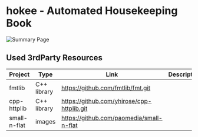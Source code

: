 # hokee - Automated Housekeeping Book

![Summary Page](https://repository-images.githubusercontent.com/270410626/7366c480-cb92-11ea-98b1-908f059a0013)

## Used 3rdParty Resources

Project | Type |Link | Description
--- | --- | --- | ---
fmtlib | C++ library | https://github.com/fmtlib/fmt.git | 
cpp-httplib | C++ library | https://github.com/yhirose/cpp-httplib.git |
small-n-flat | images | https://github.com/paomedia/small-n-flat | 